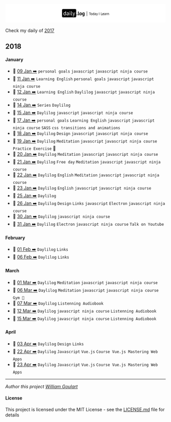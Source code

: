 ![](daily-logo.png)  

Check my daily of [2017](https://github.com/wgoulart/dailylog/tree/master/2017/README.md)

## 2018

#### January

* 📑 [09 Jan ➡️](2018/01-Jan/log-09-01-2018.md) `personal goals` `javascript` `javascript ninja course`
* 📑 [11 Jan ➡️](2018/01-Jan/log-11-01-2018.md) `Learning English` `personal goals` `javascript` `javascript ninja course`
* 📑 [12 Jan ➡️](2018/01-Jan/log-12-01-2018.md) `Learning English` `Daylilog` `javascript` `javascript ninja course`
* 📑 [14 Jan ➡️](2018/01-Jan/log-14-01-2018.md) `Series` `Daylilog`
* 📑 [15 Jan ➡️](2018/01-Jan/log-15-01-2018.md) `Daylilog` `javascript` `javascript ninja course`
* 📑 [17 Jan ➡️](2018/01-Jan/log-17-01-2018.md)  `personal goals` `Learning English` `javascript` `javascript ninja course` `SASS` `css transitions and animations`
* 📑 [18 Jan ➡️](2018/01-Jan/log-18-01-2018.md) `Daylilog` `Design` `javascript` `javascript ninja course`
* 📑 [19 Jan ➡️](2018/01-Jan/log-19-01-2018.md) `Daylilog`  `Meditation` `javascript` `javascript ninja course` `Practice Exercise` 🏃
* 📑 [20 Jan ➡️](2018/01-Jan/log-20-01-2018.md) `Daylilog` `Meditation` `javascript` `javascript ninja course`
* 📑 [21 Jan ➡️](2018/01-Jan/log-21-01-2018.md) `Daylilog` `Free day` `Meditation` `javascript` `javascript ninja course`
* 📑 [22 Jan ➡️](2018/01-Jan/log-22-01-2018.md) `Daylilog` `English` `Meditation` `javascript` `javascript ninja course`
* 📑 [23 Jan ➡️](2018/01-Jan/log-23-01-2018.md) `Daylilog` `English` `javascript` `javascript ninja course`
* 📑 [25 Jan ➡️](2018/01-Jan/log-25-01-2018.md) `Daylilog`
* 📑 [26 Jan ➡️](2018/01-Jan/log-26-01-2018.md) `Daylilog` `Design`  `Links` `javascript` `Electron` `javascript ninja course`
* 📑 [30 Jan ➡️](2018/01-Jan/log-30-01-2018.md) `Daylilog` `javascript ninja course`
* 📑 [31 Jan ➡️](2018/01-Jan/log-30-01-2018.md) `Daylilog` `Electron` `javascript ninja course` `Talk on Youtube`


#### February
* 📑 [01 Feb ➡️](2018/02-Feb/log-01-02-2018.md) `Daylilog` `Links`
* 📑 [06 Feb ➡️](2018/02-Feb/log-06-02-2018.md) `Daylilog` `Links`


#### March
* 📑 [01 Mar ➡️](2018/03-Mar/log-01-03-2018.md) `Daylilog` `Meditation` `javascript` `javascript ninja course`
* 📑 [06 Mar ➡️](2018/03-Mar/log-06-03-2018.md) `Daylilog` `Meditation` `javascript` `javascript ninja course` `Gym 🏃`
* 📑 [07 Mar ➡️](2018/03-Mar/log-07-03-2018.md) `Daylilog` `Listenning Audiobook`
* 📑 [12 Mar ➡️](2018/03-Mar/log-12-03-2018.md) `Daylilog` `javascript ninja course` `Listenning Audiobook`
* 📑 [15 Mar ➡️](2018/03-Mar/log-15-03-2018.md) `Daylilog` `javascript ninja course` `Listenning Audiobook`


#### April
* 📑 [03 Apr ➡️](2018/04-Apr/log-03-04-2018.md) `Daylilog` `Design` `Links`
* 📑 [22 Apr ➡️](2018/04-Apr/log-22-04-2018.md) `Daylilog` `Javascript` `Vue.js` `Course Vue.js Mastering Web Apps`
* 📑 [23 Apr ➡️](2018/04-Apr/log-23-04-2018.md) `Daylilog` `Javascript` `Vue.js` `Course Vue.js Mastering Web Apps`  
---

_Author this project [William Goulart](https://github.com/wgoulart/)_

#### License

This project is licensed under the MIT License - see the [LICENSE.md](LICENSE.md) file for details

